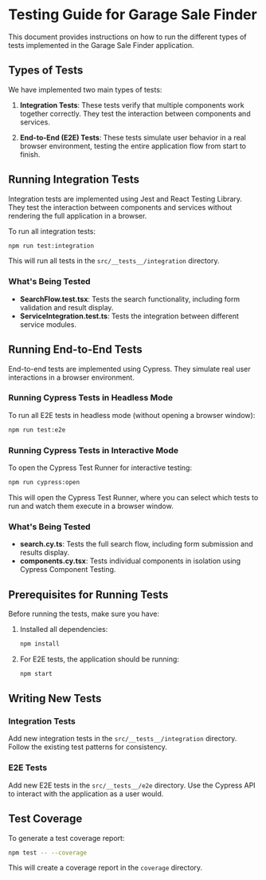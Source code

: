 # Testing Guide for Garage Sale Finder

This document provides instructions on how to run the different types of tests implemented in the Garage Sale Finder application.

## Types of Tests

We have implemented two main types of tests:

1. **Integration Tests**: These tests verify that multiple components work together correctly. They test the interaction between components and services.

2. **End-to-End (E2E) Tests**: These tests simulate user behavior in a real browser environment, testing the entire application flow from start to finish.

## Running Integration Tests

Integration tests are implemented using Jest and React Testing Library. They test the interaction between components and services without rendering the full application in a browser.

To run all integration tests:

```bash
npm run test:integration
```

This will run all tests in the `src/__tests__/integration` directory.

### What's Being Tested

- **SearchFlow.test.tsx**: Tests the search functionality, including form validation and result display.
- **ServiceIntegration.test.ts**: Tests the integration between different service modules.

## Running End-to-End Tests

End-to-end tests are implemented using Cypress. They simulate real user interactions in a browser environment.

### Running Cypress Tests in Headless Mode

To run all E2E tests in headless mode (without opening a browser window):

```bash
npm run test:e2e
```

### Running Cypress Tests in Interactive Mode

To open the Cypress Test Runner for interactive testing:

```bash
npm run cypress:open
```

This will open the Cypress Test Runner, where you can select which tests to run and watch them execute in a browser window.

### What's Being Tested

- **search.cy.ts**: Tests the full search flow, including form submission and results display.
- **components.cy.tsx**: Tests individual components in isolation using Cypress Component Testing.

## Prerequisites for Running Tests

Before running the tests, make sure you have:

1. Installed all dependencies:
   ```bash
   npm install
   ```

2. For E2E tests, the application should be running:
   ```bash
   npm start
   ```

## Writing New Tests

### Integration Tests

Add new integration tests in the `src/__tests__/integration` directory. Follow the existing test patterns for consistency.

### E2E Tests

Add new E2E tests in the `src/__tests__/e2e` directory. Use the Cypress API to interact with the application as a user would.

## Test Coverage

To generate a test coverage report:

```bash
npm test -- --coverage
```

This will create a coverage report in the `coverage` directory.
